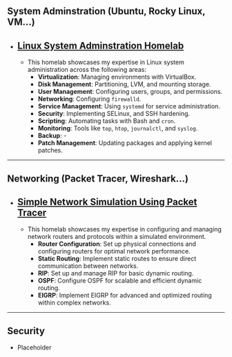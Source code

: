 ## System Adminstration (Ubuntu, Rocky Linux, VM...)

- ## [Linux System Adminstration Homelab](Linux/Linux.md)
  - This homelab showcases my expertise in Linux system administration across the following areas:
    - **Virtualization**: Managing environments with VirtualBox.
    - **Disk Management**: Partitioning, LVM, and mounting storage.
    - **User Management**: Configuring users, groups, and permissions.
    - **Networking**: Configuring `firewalld`.
    - **Service Management**: Using `systemd` for service administration.
    - **Security**: Implementing SELinux, and SSH hardening.
    - **Scripting**: Automating tasks with Bash and `cron`.
    - **Monitoring**: Tools like `top`, `htop`, `journalctl`, and `syslog`.
    - **Backup**: -
    - **Patch Management**: Updating packages and applying kernel patches.


___

## Networking (Packet Tracer, Wireshark...) 
  - ## [Simple Network Simulation Using Packet Tracer](PacketTracer/PacketTracer.md)
    - This homelab showcases my expertise in configuring and managing network routers and protocols within a simulated environment. 
      - **Router Configuration**: Set up physical connections and configuring routers for optimal network performance.  
      - **Static Routing**: Implement static routes to ensure direct communication between networks.  
      - **RIP**: Set up and manage RIP for basic dynamic routing.  
      - **OSPF**: Configure OSPF for scalable and efficient dynamic routing.  
      - **EIGRP**: Implement EIGRP for advanced and optimized routing within complex networks.


___

## Security
  - Placeholder
